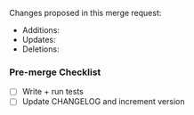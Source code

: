 Changes proposed in this merge request:
- Additions:
- Updates:
- Deletions:

### Pre-merge Checklist
- [ ] Write + run tests
- [ ] Update CHANGELOG and increment version
